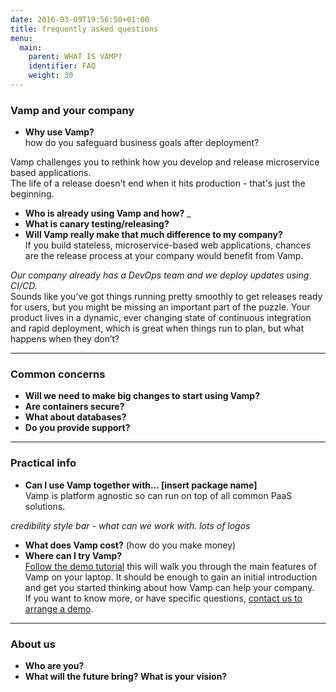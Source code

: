 ```yaml
---
date: 2016-03-09T19:56:50+01:00
title: frequently asked questions
menu:
  main:
    parent: WHAT IS VAMP?
    identifier: FAQ
    weight: 30
---
```


### Vamp and your company
* __Why use Vamp?__   
how do you safeguard business goals after deployment?   

Vamp challenges you to rethink how you develop and release microservice based applications.   
The life of a release doesn't end when it hits production - that's just the beginning.
     
* __Who is already using Vamp and how?__
_
* __What is canary testing/releasing?__
* __Will Vamp really make that much difference to my company?__  
If you build stateless, microservice-based web applications, chances are the release process at your company would benefit from Vamp.   


_Our company already has a DevOps team and we deploy updates using CI/CD._  
Sounds like you’ve got things running pretty smoothly to get releases ready for users, but you might be missing an important part of the puzzle. Your product lives in a dynamic, ever changing state of continuous integration and rapid deployment, which is great when things run to plan, but what happens when they don’t?   

---------
### Common concerns
* __Will we need to make big changes to start using Vamp?__
* __Are containers secure?__
* __What about databases?__
* __Do you provide support?__

--------
### Practical info
* __Can I use Vamp together with… [insert package name]__   
Vamp is platform agnostic so can run on top of all common PaaS solutions. 

_credibility style bar - what can we work with. lots of logos_
* __What does Vamp cost?__ (how do you make money)
* __Where can I try Vamp?__  
[Follow the demo tutorial](/getstarted/tryvamp/) this will walk you through the main features of Vamp on your laptop. It should be enough to gain an initial introduction and get you started thinking about how Vamp can help your company.  
If you want to know more, or have specific questions, [contact us to arrange a demo](/contact/).

---------------------------
### About us
* __Who are you?__
* __What will the future bring? What is your vision?__